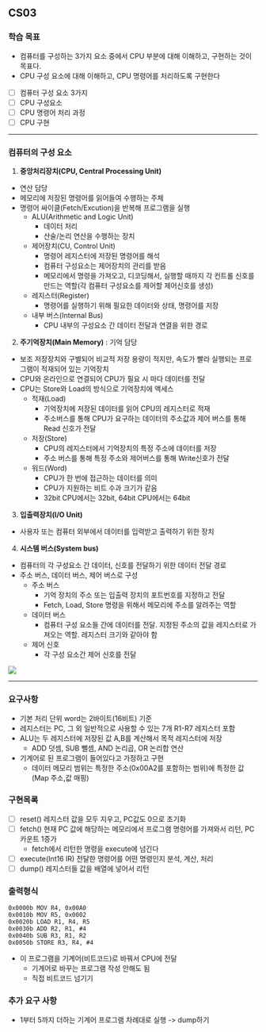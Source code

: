 ## CS03


### 학습 목표

- 컴퓨터를 구성하는 3가지 요소 중에서 CPU 부분에 대해 이해하고, 구현하는 것이 목표다.
- CPU 구성 요소에 대해 이해하고, CPU 명령어를 처리하도록 구현한다

- [ ] 컴퓨터 구성 요소 3가지
- [ ] CPU 구성요소
- [ ] CPU 명령어 처리 과정
- [ ] CPU 구현

-----

### 컴퓨터의 구성 요소

1. **중앙처리장치(CPU, Central Processing Unit)**
- 연산 담당
- 메모리에 저장된 명령어를 읽어들여 수행하는 주체
- 명령어 싸이클(Fetch/Excution)을 반복해 프로그램을 실행
  - ALU(Arithmetic and Logic Unit)
    - 데이터 처리
    - 산술/논리 연산을 수행하는 장치
  - 제어장치(CU, Control Unit)
    - 명령어 레지스터에 저장된 명령어를 해석
    - 컴퓨터 구성요소는 제어장치의 관리를 받음
    - 메모리에서 명령을 가져오고, 디코딩해서, 실행할 때까지 각 컨트롤 신호를 만드는 역할(각 컴퓨터 구성요소를 제어할 제어신호를 생성)
  - 레지스터(Register)
    - 명령어를 실행하기 위해 필요한 데이터와 상태, 명령어를 저장
  - 내부 버스(Internal Bus)
    - CPU 내부의 구성요소 간 데이터 전달과 연결을 위한 경로
2. **주기억장치(Main Memory)** : 기억 담당
- 보조 저장장치와 구별되어 비교적 저장 용량이 적지만, 속도가 빨라 실행되는 프로그램이 적재되어 있는 기억장치
- CPU와 온라인으로 연결되어 CPU가 필요 시 마다 데이터를 전달
- CPU는 Store와 Load의 방식으로 기억장치에 액세스
  - 적재(Load)
    - 기억장치에 저장된 데이터를 읽어 CPU의 레지스터로 적재
    - 주소버스를 통해 CPU가 요구하는 데이터의 주소값과 제어 버스를 통해 Read 신호가 전달
  - 저장(Store)
    - CPU의 레지스터에서 기억장치의 특정 주소에 데이터를 저장
    - 주소 버스를 통해 특정 주소와 제어버스를 통해 Write신호가 전달
  - 워드(Word)
    - CPU가 한 번에 접근하는 데이터를 의미
    - CPU가 지원하는 비트 수과 크기가 같음
    - 32bit CPU에서는 32bit, 64bit CPU에서는 64bit
3. **입출력장치(I/O Unit)**
- 사용자 또는 컴퓨터 외부에서 데이터를 입력받고 출력하기 위한 장치
4. **시스템 버스(System bus)**
- 컴퓨터의 각 구성요소 간 데이터, 신호를 전달하기 위한 데이터 전달 경로
- 주소 버스, 데이터 버스, 제어 버스로 구성
  - 주소 버스
    - 기억 장치의 주소 또는 입출력 장치의 포트번호를 지정하고 전달
    - Fetch, Load, Store 명령을 위해서 메모리에 주소를 알려주는 역할
  - 데이터 버스
    - 컴퓨터 구성 요소들 간에 데이터를 전달. 지정된 주소의 값을 레지스터로 가져오는 역할. 레지스터 크기와 같아야 함
  - 제어 신호
    - 각 구성 요소간 제어 신호를 전달

![](https://img1.daumcdn.net/thumb/R1280x0/?scode=mtistory2&fname=https%3A%2F%2Fblog.kakaocdn.net%2Fdn%2FdODtbE%2FbtqFA5PgvPq%2FG1lucknryfv0gsdkxpMSb1%2Fimg.png)

-----

### 요구사항
- 기본 처리 단위 word는 2바이트(16비트) 기준
- 레지스터는 PC, 그 외 일반적으로 사용할 수 있는 7개 R1-R7 레지스터 포함
- ALU는 두 레지스터에 저장된 값 A,B를 계산해서 목적 레지스터에 저장
  - ADD 덧셈, SUB 뺄셈, AND 논리곱, OR 논리합 연산
- 기계어로 된 프로그램이 들어있다고 가정하고 구현
  - 데이터 메모리 범위는 특정한 주소(0x00A2를 포함하는 범위)에 특정한 값 (Map 주소,값 매핑)

### 구현목록
- [ ] reset() 레지스터 값을 모두 지우고, PC값도 0으로 초기화
- [ ] fetch() 현재 PC 값에 해당하는 메모리에서 프로그램 명령어를 가져와서 리턴, PC카운트 1증가
  - fetch에서 리턴한 명령을 execute에 넘긴다
- [ ] execute(Int16 IR) 전달한 명령어를 어떤 명령인지 분석, 계산, 처리
- [ ] dump() 레지스터들 값을 배열에 넣어서 리턴

### 출력형식
```
0x0000b MOV R4, 0x00A0
0x0010b MOV R5, 0x0002
0x0020b LOAD R1, R4, R5
0x0030b ADD R2, R1, #4
0x0040b SUB R3, R1, R2
0x0050b STORE R3, R4, #4
```
- 이 프로그램을 기계어(비트코드)로 바꿔서 CPU에 전달
  - 기계어로 바꾸는 프로그램 작성 안해도 됨
  - 직접 비트코드 넘기기

### 추가 요구 사항
- 1부터 5까지 더하는 기계어 프로그램 차례대로 실행 -> dump하기 